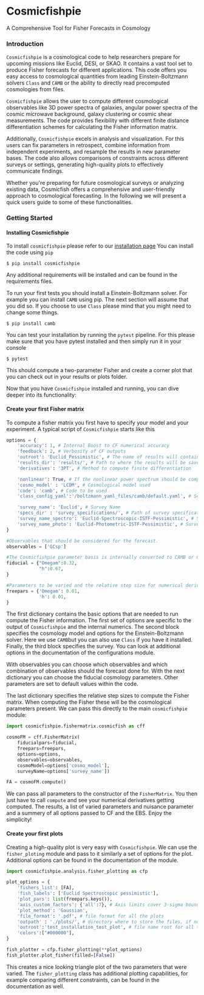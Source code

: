 # Cosmicfishpie

A Comprehensive Tool for Fisher Forecasts in Cosmology

### Introduction

`Cosmicfishpie` is a cosmological code to help researchers prepare for upcoming missions like Euclid, DESI, or SKAO. It contains a vast tool set to  produce Fisher forecasts for different applications. This code offers you easy access to cosmological quantities from leading Einstein-Boltzmann solvers `Class` and `CAMB` or the ability to directly read precomputed cosmologies from files.

`Cosmicfishpie` allows the user to compute different cosmological observables like 3D power spectra of galaxies, angular power spectra of the cosmic microwave background, galaxy clustering or cosmic shear measurements. The code provides flexibility with different finite distance differentiation schemes for calculating the Fisher information matrix.

Additionally, `Cosmicfishpie` excels in analysis and visualization. For this users can fix parameters in retrospect, combine information from independent experiments, and resample the results in new parameter bases. The code also allows comparisons of constraints across different surveys or settings, generating high-quality plots to effectively communicate findings.

Whether you're preparing for future cosmological surveys or analyzing existing data, Cosmicfish offers a comprehensive and user-friendly approach to cosmological forecasting. In the following we will present a quick users guide to some of these functionalities.

### Getting Started

#### Installing Cosmicfishpie
To install `cosmicfishpie` please refer to our [installation page](https://cosmicfishpie.readthedocs.io/en/latest/installation.html)
You can install the code using `pip`

~~~shell
$ pip install cosmicfishpie
~~~

Any additional requirements will be installed and can be found in the requirements files.

To run your first tests you should install a Einstein-Boltzmann solver. For example you can install `CAMB` using pip. The next section will assume that you did so. If you choose to use `Class` please mind that you might need to change some things.
~~~shell
$ pip install camb
~~~

You can test your installation by running the `pytest` pipeline. For this please make sure that you have pytest installed and then simply run it in your console

~~~shell
$ pytest
~~~

This should compute a two-parameter Fisher and create a corner plot that you can check out in your results or plots folder.

Now that you have `Cosmicfishpie` installed and running, you can dive deeper into its functionality:

#### Create your first Fisher matrix

To compute a fisher matrix you first have to specify your model and your experiment. A typical script of `Cosmicfishpie` starts like this

~~~python
options = {
    'accuracy': 1, # Internal Boost to CF numerical accuracy
    'feedback': 2, # Verbosity of CF outputs
    'outroot': 'Euclid_Pessimistic', # The name of results will contain this String
    'results_dir': 'results/', # Path to where the results will be saved
    'derivatives': '3PT', # Method to compute finite differentiation

    'nonlinear': True, # If the nonlinear power spectrum should be computed
    'cosmo_model' : 'LCDM', # Cosmological model used
    'code': 'camb', # Code to be used
    'class_config_yaml':'/boltzmann_yaml_files/camb/default.yaml', # Settings for the Einstein Boltzmann solver

    'survey_name': 'Euclid', # Survey Name
    'specs_dir' : 'survey_specifications/', # Path of survey specification
    'survey_name_spectro': 'Euclid-Spectroscopic-ISTF-Pessimistic', # Survey specification for the Euclid spectroscopic observables
    'survey_name_photo': 'Euclid-Photometric-ISTF-Pessimistic', # Survey specification for the Euclid photometric observables
}

#Observables that should be considered for the forecast.
observables = ['GCsp']

#The Cosmicfishpie parameter basis is internally converted to CAMB or CLASS basis
fiducial = {"Omegam":0.32,
            "h":0.67,
}

#Parameters to be varied and the relative step size for numerical derivatives
freepars = {'Omegam': 0.01,
            'h': 0.01,
}

~~~

The first dictionary contains the basic options that are needed to run compute the Fisher information. The first set of options are specific to the output of `Cosmicfishpie` and the internal numerics. The second block specifies the cosmology model and options for the Einstein-Boltzmann solver. Here we use `CAMB`but you can also use `Class` if you have it installed. Finally, the third block specifies the survey. You can look at additional options in the documentation of the configurations module.

With observables you can choose which observables and which combination of observables should the forecast done for.
With the next dictionary you can choose the fiducial cosmology parameters. Other parameters are set to default values within the code.

The last dictionary specifies the relative step sizes to compute the Fisher matrix. When computing the Fisher these will be the cosmological parameters present.
We can pass this directly to the main `cosmicfishpie` module:

~~~python
import cosmicfishpie.fishermatrix.cosmicfish as cff

cosmoFM = cff.FisherMatrix(
    fiducialpars=fiducial,
    freepars=freepars,
    options=options,
    observables=observables,
    cosmoModel=options['cosmo_model'],
    surveyName=options['survey_name'])

FA = cosmoFM.compute()
~~~

We can pass all parameters to the constructor of the `FisherMatrix`. You then just have to call `compute` and see your numerical derivatives getting computed. The results, a list of varied parameters and nuisance parameter and a summery of all options passed to CF and the EBS. Enjoy the simplicity!

#### Create your first plots

Creating a high-quality plot is very easy with `Cosmicfishpie`. We can use the `fisher_ploting` module and pass to it similarly a set of options for the plot. Additional options can be found in the documentation of the module.

~~~python
import cosmicfishpie.analysis.fisher_plotting as cfp

plot_options = {
    'fishers_list': [FA],
    'fish_labels': ['Euclid Spectroscopic pessimistic'],
    'plot_pars': list(freepars.keys()),
    'axis_custom_factors': {'all':7}, # Axis limits cover 3-sigma bounds of first Fisher matrix
    'plot_method': 'Gaussian',
    'file_format': '.pdf', # file format for all the plots
    'outpath' : './plots/', # directory where to store the files, if non-existent, it will be created
    'outroot':'test_installation_test_plot', # file name root for all the plots, extra names can be added individually
    'colors':["#000000"],
}

fish_plotter = cfp.fisher_plotting(**plot_options)
fish_plotter.plot_fisher(filled=[False])
~~~

This creates a nice looking triangle plot of the two parameters that were varied. The `fisher_plotting` class has additional plotting capabilities, for example comparing different constraints, can be found in the documentation as well.